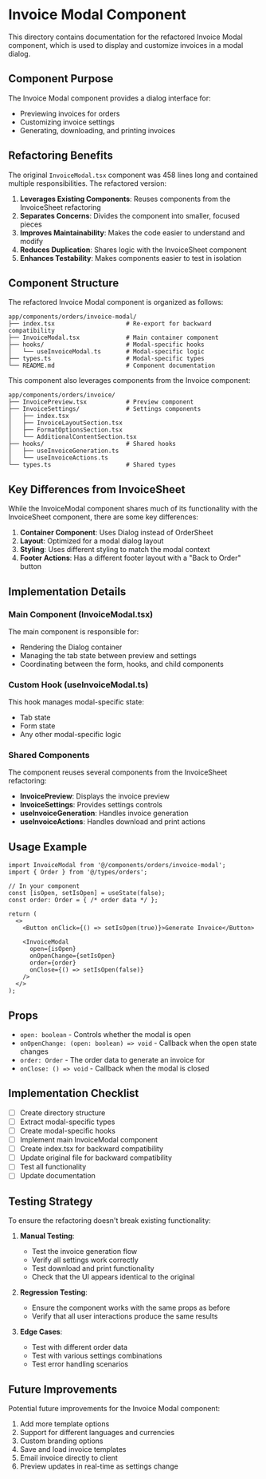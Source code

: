 # Invoice Modal Component

This directory contains documentation for the refactored Invoice Modal component, which is used to display and customize invoices in a modal dialog.

## Component Purpose

The Invoice Modal component provides a dialog interface for:
- Previewing invoices for orders
- Customizing invoice settings
- Generating, downloading, and printing invoices

## Refactoring Benefits

The original `InvoiceModal.tsx` component was 458 lines long and contained multiple responsibilities. The refactored version:

1. **Leverages Existing Components**: Reuses components from the InvoiceSheet refactoring
2. **Separates Concerns**: Divides the component into smaller, focused pieces
3. **Improves Maintainability**: Makes the code easier to understand and modify
4. **Reduces Duplication**: Shares logic with the InvoiceSheet component
5. **Enhances Testability**: Makes components easier to test in isolation

## Component Structure

The refactored Invoice Modal component is organized as follows:

```
app/components/orders/invoice-modal/
├── index.tsx                    # Re-export for backward compatibility
├── InvoiceModal.tsx             # Main container component
├── hooks/                       # Modal-specific hooks
│   └── useInvoiceModal.ts       # Modal-specific logic
├── types.ts                     # Modal-specific types
└── README.md                    # Component documentation
```

This component also leverages components from the Invoice component:

```
app/components/orders/invoice/
├── InvoicePreview.tsx           # Preview component
├── InvoiceSettings/             # Settings components
│   ├── index.tsx
│   ├── InvoiceLayoutSection.tsx
│   ├── FormatOptionsSection.tsx
│   └── AdditionalContentSection.tsx
├── hooks/                       # Shared hooks
│   ├── useInvoiceGeneration.ts
│   └── useInvoiceActions.ts
└── types.ts                     # Shared types
```

## Key Differences from InvoiceSheet

While the InvoiceModal component shares much of its functionality with the InvoiceSheet component, there are some key differences:

1. **Container Component**: Uses Dialog instead of OrderSheet
2. **Layout**: Optimized for a modal dialog layout
3. **Styling**: Uses different styling to match the modal context
4. **Footer Actions**: Has a different footer layout with a "Back to Order" button

## Implementation Details

### Main Component (InvoiceModal.tsx)

The main component is responsible for:
- Rendering the Dialog container
- Managing the tab state between preview and settings
- Coordinating between the form, hooks, and child components

### Custom Hook (useInvoiceModal.ts)

This hook manages modal-specific state:
- Tab state
- Form state
- Any other modal-specific logic

### Shared Components

The component reuses several components from the InvoiceSheet refactoring:
- **InvoicePreview**: Displays the invoice preview
- **InvoiceSettings**: Provides settings controls
- **useInvoiceGeneration**: Handles invoice generation
- **useInvoiceActions**: Handles download and print actions

## Usage Example

```tsx
import InvoiceModal from '@/components/orders/invoice-modal';
import { Order } from '@/types/orders';

// In your component
const [isOpen, setIsOpen] = useState(false);
const order: Order = { /* order data */ };

return (
  <>
    <Button onClick={() => setIsOpen(true)}>Generate Invoice</Button>
    
    <InvoiceModal
      open={isOpen}
      onOpenChange={setIsOpen}
      order={order}
      onClose={() => setIsOpen(false)}
    />
  </>
);
```

## Props

- `open: boolean` - Controls whether the modal is open
- `onOpenChange: (open: boolean) => void` - Callback when the open state changes
- `order: Order` - The order data to generate an invoice for
- `onClose: () => void` - Callback when the modal is closed

## Implementation Checklist

- [ ] Create directory structure
- [ ] Extract modal-specific types
- [ ] Create modal-specific hooks
- [ ] Implement main InvoiceModal component
- [ ] Create index.tsx for backward compatibility
- [ ] Update original file for backward compatibility
- [ ] Test all functionality
- [ ] Update documentation

## Testing Strategy

To ensure the refactoring doesn't break existing functionality:

1. **Manual Testing**:
   - Test the invoice generation flow
   - Verify all settings work correctly
   - Test download and print functionality
   - Check that the UI appears identical to the original

2. **Regression Testing**:
   - Ensure the component works with the same props as before
   - Verify that all user interactions produce the same results

3. **Edge Cases**:
   - Test with different order data
   - Test with various settings combinations
   - Test error handling scenarios

## Future Improvements

Potential future improvements for the Invoice Modal component:

1. Add more template options
2. Support for different languages and currencies
3. Custom branding options
4. Save and load invoice templates
5. Email invoice directly to client
6. Preview updates in real-time as settings change
